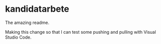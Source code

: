 # kandidatarbete
The amazing readme.

Making this change so that I can test some pushing and pulling with Visual Studio Code.